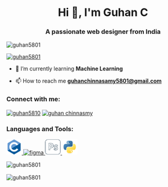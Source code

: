 <h1 align="center">Hi 👋, I'm Guhan C</h1>
<h3 align="center">A passionate web designer from India</h3>

<p align="left"> <img src="https://komarev.com/ghpvc/?username=guhan5801&label=Profile%20views&color=0e75b6&style=flat" alt="guhan5801" /> </p>

<p align="left"> <a href="https://github.com/ryo-ma/github-profile-trophy"><img src="https://github-profile-trophy.vercel.app/?username=guhan5801" alt="guhan5801" /></a> </p>

- 🌱 I’m currently learning **Machine Learning**

- 📫 How to reach me **guhanchinnasamy5801@gmail.com**

<h3 align="left">Connect with me:</h3>
<p align="left">
<a href="https://linkedin.com/in/guhan5810" target="blank"><img align="center" src="https://raw.githubusercontent.com/rahuldkjain/github-profile-readme-generator/master/src/images/icons/Social/linked-in-alt.svg" alt="guhan5810" height="30" width="40" /></a>
<a href="https://kaggle.com/guhan chinnasmy" target="blank"><img align="center" src="https://raw.githubusercontent.com/rahuldkjain/github-profile-readme-generator/master/src/images/icons/Social/kaggle.svg" alt="guhan chinnasmy" height="30" width="40" /></a>
</p>

<h3 align="left">Languages and Tools:</h3>
<p align="left"> <a href="https://www.cprogramming.com/" target="_blank" rel="noreferrer"> <img src="https://raw.githubusercontent.com/devicons/devicon/master/icons/c/c-original.svg" alt="c" width="40" height="40"/> </a> <a href="https://www.figma.com/" target="_blank" rel="noreferrer"> <img src="https://www.vectorlogo.zone/logos/figma/figma-icon.svg" alt="figma" width="40" height="40"/> </a> <a href="https://www.photoshop.com/en" target="_blank" rel="noreferrer"> <img src="https://raw.githubusercontent.com/devicons/devicon/master/icons/photoshop/photoshop-line.svg" alt="photoshop" width="40" height="40"/> </a> <a href="https://www.python.org" target="_blank" rel="noreferrer"> <img src="https://raw.githubusercontent.com/devicons/devicon/master/icons/python/python-original.svg" alt="python" width="40" height="40"/> </a> </p>

<p><img align="center" src="https://github-readme-stats.vercel.app/api/top-langs?username=guhan5801&show_icons=true&locale=en&layout=compact" alt="guhan5801" /></p>

<p><img align="center" src="https://github-readme-streak-stats.herokuapp.com/?user=guhan5801&" alt="guhan5801" /></p>
